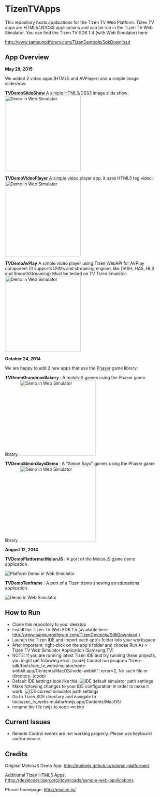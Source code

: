TizenTVApps
===========

This repository hosts applications for the Tizen TV Web Platform.  Tizen TV apps are HTML5/JS/CSS applications and can be run in the Tizen TV Web Simulator.  You can find the Tizen TV SDK 1.4 (with Web Simulator) here:

http://www.samsungdforum.com/TizenDevtools/SdkDownload

App Overview
------------

**May 28, 2015**

We added 2 video apps (HTML5 and AVPlayer) and a simple image slideshow:

**TVDemoSlideShow** A simple HTML5/CSS3 image slide show:
<img src="https://raw.githubusercontent.com/rodrigogrow/TizenTVApps/master/screenshots/imageslideshow.png" alt="Demo in Web Simulator" style="width:250px"/>

**TVDemoVideoPlayer** A simple video player app, it uses HTML5 tag video:
<img src="https://raw.githubusercontent.com/rodrigogrow/TizenTVApps/master/screenshots/videotizenappdemon.png" alt="Demo in Web Simulator" style="width:250px"/>

**TVDemoAvPlay** A simple video player using Tizen WebAPI for AVPlay component (It supports DRMs and streaming engines like DASH, HAS, HLS and SmoothStreaming) Must be tested on TV Tizen Emulator:
<img src="https://raw.githubusercontent.com/rodrigogrow/TizenTVApps/master/screenshots/avplayerappdemo.png" alt="Demo in Web Simulator" style="width:250px"/>

**October 24, 2014**

We are happy to add 2 new apps that use the [Phaser](http://phaser.io/) game library:

**TVDemoGrandmasBakery** : A match-3 games using the Phaser game library.
<img src="https://raw.githubusercontent.com/Samsung/TizenTVApps/master/screenshots/grandmas_01.png" alt="Demo in Web Simulator" style="width:250px"/>


**TVDemoSimonSaysDemo** : A "Simon Says" games using the Phaser game library.
<img src="https://raw.githubusercontent.com/Samsung/TizenTVApps/master/screenshots/simonsays_01.png" alt="Demo in Web Simulator" style="width:250px"/>

**August 12, 2014**

**TVDemoPlatformerMelonJS** : A port of the MelonJS game demo application.

![Platform Demo in Web Simulator](https://raw.githubusercontent.com/Samsung/TizenTVApps/master/screenshots/platformer_02.png)

**TVDemoTenframe** : A port of a Tizen demo showing an educational application.

![Demo in Web Simulator](https://raw.githubusercontent.com/Samsung/TizenTVApps/master/screenshots/tenframe_02.png)

How to Run
------------
- Clone this repository to your desktop
- Install the Tizen TV Web SDK 1.5 (available here: http://www.samsungdforum.com/TizenDevtools/SdkDownload )
- Launch the Tizen IDE and import each app's folder into your workspace
- After important, right-click on the app's folder and choose 
 Run As > Tizen TV Web Simulator Application (Samsung TV)
- NOTE: If you are running latest Tizen IDE and try running these projects, you might get following error.
{code}
Cannot run program "tizen-sdk/tools/sec_tv_websimulator/node-webkit.app/Contents/MacOS/node-webkit": error=2, No such file or directory.
{code}
- Default IDE settings look like this:
 ![IDE default simulator path settings](https://raw.githubusercontent.com/Samsung/TizenTVApps/master/screenshots/Screen%20Shot%202016-04-27%20at%2011.43.31%20PM.png)
- Make following changes to your IDE configuration in order to make it work.
 ![IDE correct simulator path settings](https://raw.githubusercontent.com/mtrivedi/TizenTVApps/master/screenshots/correct_settings.png)
- Go to Tizen SDK directory and navigate to tools/sec_tv_websimulator/nwjs.app/Contents/MacOS/
- rename the file nwjs to node-webkit

Current Issues
------------
* Remote Control events are not working properly.  Please use keyboard and/or mouse.

Credits
------------
Original MelonJS Demo App: http://melonjs.github.io/tutorial-platformer/

Additional Tizen HTML5 Apps: https://developer.tizen.org/downloads/sample-web-applications

Phaser homepage: http://phaser.io/




